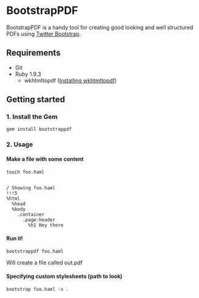 # BootstrapPDF

BootstrapPDF is a handy tool for creating good looking and well structured PDFs
using [Twitter Bootstrap](http://twitter.github.com/bootstrap/).


## Requirements

- Git
- Ruby 1.9.3
  - wkhtmltopdf ([Installing wkhtmltopdf](https://github.com/pdfkit/pdfkit/wiki/Installing-WKHTMLTOPDF))


## Getting started

### 1. Install the Gem
    gem install bootstrappdf

### 2. Usage

#### Make a file with some content
    touch foo.haml


    / Showing foo.haml
    !!!5
    %html
      %head
      %body
        .container
          .page-header
            %h1 Hey there

#### Run it!

    bootstrappdf foo.haml

Will create a file called out.pdf

#### Specifying custom stylesheets (path to look)
    bootstrap foo.haml -s .
